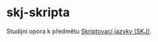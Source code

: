 # skj-skripta

Studijní opora k předmětu [Skriptovací jazyky (SKJ)](http://github.com/geordi/skj-course).
